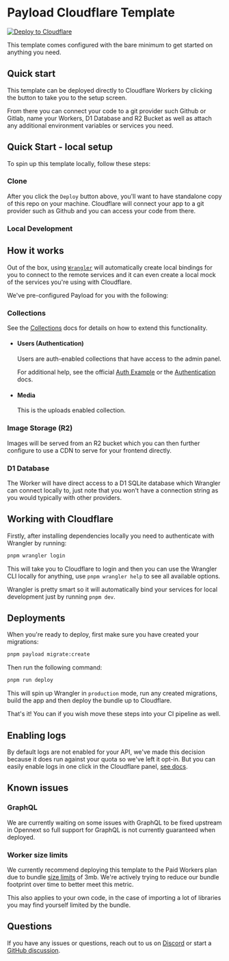 # Payload Cloudflare Template

[![Deploy to Cloudflare](https://deploy.workers.cloudflare.com/button)](https://deploy.workers.cloudflare.com/?url=https://github.com/payloadcms/payload/tree/feat/add-d1-adapter/templates/with-cloudflare-d1)

This template comes configured with the bare minimum to get started on anything you need.

## Quick start

This template can be deployed directly to Cloudflare Workers by clicking the button to take you to the setup screen.

From there you can connect your code to a git provider such Github or Gitlab, name your Workers, D1 Database and R2 Bucket as well as attach any additional environment variables or services you need.

## Quick Start - local setup

To spin up this template locally, follow these steps:

### Clone

After you click the `Deploy` button above, you'll want to have standalone copy of this repo on your machine. Cloudflare will connect your app to a git provider such as Github and you can access your code from there.

### Local Development

## How it works

Out of the box, using [`Wrangler`](https://developers.cloudflare.com/workers/wrangler/) will automatically create local bindings for you to connect to the remote services and it can even create a local mock of the services you're using with Cloudflare.

We've pre-configured Payload for you with the following:

### Collections

See the [Collections](https://payloadcms.com/docs/configuration/collections) docs for details on how to extend this functionality.

- #### Users (Authentication)

  Users are auth-enabled collections that have access to the admin panel.

  For additional help, see the official [Auth Example](https://github.com/payloadcms/payload/tree/main/examples/auth) or the [Authentication](https://payloadcms.com/docs/authentication/overview#authentication-overview) docs.

- #### Media

  This is the uploads enabled collection.

### Image Storage (R2)

Images will be served from an R2 bucket which you can then further configure to use a CDN to serve for your frontend directly.

### D1 Database

The Worker will have direct access to a D1 SQLite database which Wrangler can connect locally to, just note that you won't have a connection string as you would typically with other providers.

## Working with Cloudflare

Firstly, after installing dependencies locally you need to authenticate with Wrangler by running:

```bash
pnpm wrangler login
```

This will take you to Cloudflare to login and then you can use the Wrangler CLI locally for anything, use `pnpm wrangler help` to see all available options.

Wrangler is pretty smart so it will automatically bind your services for local development just by running `pnpm dev`.

## Deployments

When you're ready to deploy, first make sure you have created your migrations:

```bash
pnpm payload migrate:create
```

Then run the following command:

```bash
pnpm run deploy
```

This will spin up Wrangler in `production` mode, run any created migrations, build the app and then deploy the bundle up to Cloudflare.

That's it! You can if you wish move these steps into your CI pipeline as well.

## Enabling logs

By default logs are not enabled for your API, we've made this decision because it does run against your quota so we've left it opt-in. But you can easily enable logs in one click in the Cloudflare panel, [see docs](https://developers.cloudflare.com/workers/observability/logs/workers-logs/#enable-workers-logs).

## Known issues

### GraphQL

We are currently waiting on some issues with GraphQL to be fixed upstream in Opennext so full support for GraphQL is not currently guaranteed when deployed.

### Worker size limits

We currently recommend deploying this template to the Paid Workers plan due to bundle [size limits](https://developers.cloudflare.com/workers/platform/limits/#worker-size) of 3mb. We're actively trying to reduce our bundle footprint over time to better meet this metric.

This also applies to your own code, in the case of importing a lot of libraries you may find yourself limited by the bundle.

## Questions

If you have any issues or questions, reach out to us on [Discord](https://discord.com/invite/payload) or start a [GitHub discussion](https://github.com/payloadcms/payload/discussions).
